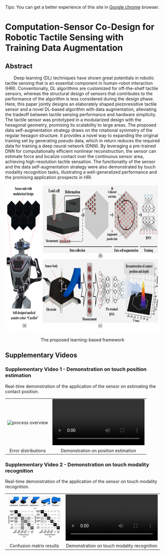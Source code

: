 Tips: You can get a better experience of this site in [Google chrome](https://www.google.com/chrome) browser.
# Computation-Sensor Co-Design for Robotic Tactile Sensing with Training Data Augmentation
## Abstract
&emsp;&emsp;Deep learning (DL) techniques have shown great potentials in robotic tactile sensing that is an essential component in human-robot interaction (HRI). Conventionally, DL algorithms are customized for off-the-shelf tactile sensors, whereas the structural design of sensors that contributes to the performance of the algorithm is less considered during the design phase. Here, this paper jointly designs an elaborately shaped piezoresistive tactile sensor and a novel DL-based algorithm with data augmentation, alleviating the tradeoff between tactile sensing performance and hardware simplicity. The tactile sensor was prototyped in a modularized design with the hexagonal geometry, promising its scalability to large areas. The proposed data self-augmentation strategy draws on the rotational symmetry of the regular hexagon structure. It provides a novel way to expanding the original training set by generating pseudo data, which in return reduces the required data for training a deep neural network (DNN). By leveraging a pre-trained DNN for computationally efficient nonlinear reconstruction, the sensor can estimate force and localize contact over the continuous sensor area, achieving high-resolution tactile sensation. The functionality of the sensor and the data self-augmentation strategy were also demonstrated by touch modality recognition tasks, illustrating a well-generalized performance and the promising application prospects in HRI.

<p align='center'>
  <img src="/images/overview.png" width="900" height="480" alt="process overview"/>
</p>
<p align='center'>
  The proposed learning-based framework
</p>


## Supplementary Videos
### Supplementary Video 1 - Demonstration on touch position estimation
Real-time demonstration of the application of the sensor on estimating the contact position.
<table align='center'>
<tr>
<td align='center' valign="middle"> <img src="https://honghaolyu.github.io/Computation-sensor-Co-design/images/position-estimation.png" width="" height="" alt="process overview"/> </td>
<td align='center' valign="middle"> <video src="/videos/Video1.mp4" type="video/mp4" controls="controls" width="" height=""> 您的浏览器不支持播放该视频！</video> </td>
</tr>
<tr>
<td align='center'> Error distributions </td>
<td align='center'> Demonstration on position estimation </td>
</tr>
</table>

### Supplementary Video 2 - Demonstration on touch modality recognition
Real-time demonstration of the application of the sensor on touch modality recognition.
<table align='center'>
<tr>
<td align='center' valign="middle"> <img src="/images/confusion matrix.png" width="" height="" alt="process overview"/> </td>
<td align='center' valign="middle"> <video src="/videos/Video2.mp4" type="video/mp4" controls="controls" width="" height=""> 您的浏览器不支持播放该视频！</video> </td>
</tr>
<tr>
<td align='center'> Confusion matrix results </td>
<td align='center'> Demonstration on touch modality recognition </td>
</tr>
</table>
